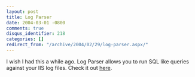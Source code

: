 ```yaml
---
layout: post
title: Log Parser
date: 2004-03-01 -0800
comments: true
disqus_identifier: 218
categories: []
redirect_from: "/archive/2004/02/29/log-parser.aspx/"
---
```


I wish I had this a while ago. Log Parser allows you to run SQL like
queries against your IIS log files. Check it out
[here](http://www.microsoft.com/downloads/details.aspx?displaylang=en&familyid=8cde4028-e247-45be-bab9-ac851fc166a4 "Log Parser 2.0").

